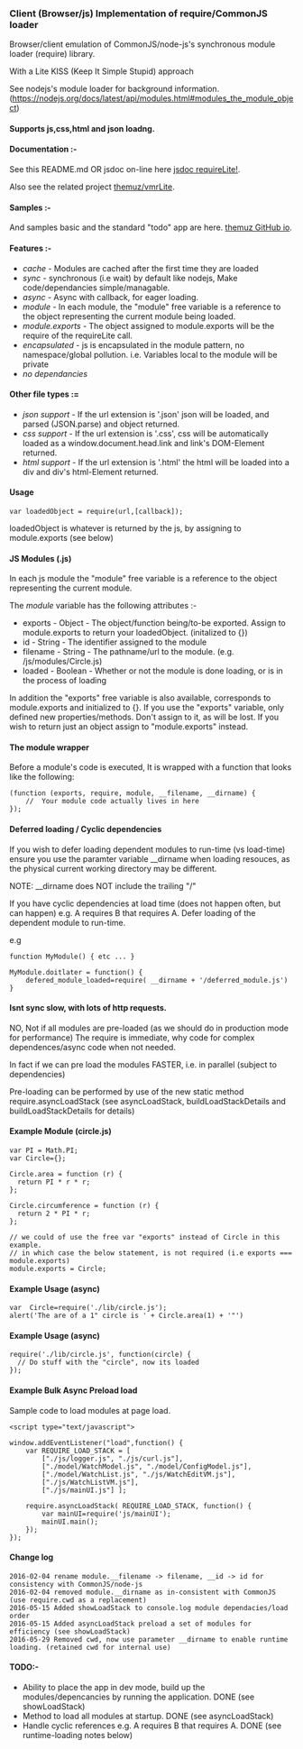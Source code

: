 ### Client (Browser/js) Implementation of require/CommonJS loader

Browser/client emulation of CommonJS/node-js's synchronous module loader (require) library.

With a Lite KISS (Keep It Simple Stupid) approach

See nodejs's module loader for background information. (https://nodejs.org/docs/latest/api/modules.html#modules_the_module_object)

#### Supports js,css,html and json loadng.

#### Documentation :-

See this README.md OR jsdoc on-line here [jsdoc requireLite!](http://themuz.github.io/jsdoc/module-requireLite.html).

Also see the related project [themuz/vmrLite](https://github.com/themuz/vmrLite).

#### Samples :-

And samples basic and the standard "todo" app are here. [themuz GitHub io](http://themuz.github.io/).

#### Features :-
- *cache* - Modules are cached after the first time they are loaded
- *sync* - synchronous (i.e wait) by default like nodejs, Make code/dependancies simple/managable.
- *async* - Async with callback, for eager loading.
- *module* - In each module, the "module" free variable is a reference to the object representing the current module being loaded.
- *module.exports* - The object assigned to module.exports will be the require of the requireLite call.
- *encapsulated* - js is encapsulated in the module pattern, no namespace/global pollution. i.e. Variables local to the module will be private
- *no dependancies*

#### Other file types :=

- *json support* - If the url extension is '.json' json will be loaded, and parsed (JSON.parse) and object returned.
- *css support* - If the url extension is '.css', css will be automatically loaded as a window.document.head.link and link's DOM-Element returned.
- *html support* - If the url extension is '.html' the html will be loaded into a div and div's html-Element returned.

#### Usage

    var loadedObject = require(url,[callback]);

loadedObject is whatever is returned by the js, by assigning to module.exports (see below)

#### JS Modules (.js)

In each js module the "module" free variable is a reference to the object representing the current module.

The *module* variable has the following attributes :-

- exports - Object - The object/function being/to-be exported. Assign to module.exports to return your loadedObject. (initalized to {})
- id - String - The identifier assigned to the module
- filename - String - The pathname/url to the module. (e.g. /js/modules/Circle.js)
- loaded - Boolean - Whether or not the module is done loading, or is in the process of loading

In addition the "exports" free variable is also available, corresponds to module.exports and initialized to {}.
If you use the "exports" variable, only defined new properties/methods.
Don't assign to it, as will be lost. If you wish to return
just an object assign to "module.exports" instead.

#### The module wrapper

Before a module's code is executed, It is wrapped with a function that looks like the following:

    (function (exports, require, module, __filename, __dirname) {
        //  Your module code actually lives in here
    });

#### Deferred loading / Cyclic dependencies

If you wish to defer loading dependent modules to run-time (vs load-time) ensure you use the
paramter variable __dirname when loading resouces, as the physical current working directory
may be different.

NOTE: __dirname does NOT include the trailing "/"

If you have cyclic dependencies at load time (does not happen often, but can happen)
e.g. A requires B that requires A. Defer loading of the dependent module to run-time.

e.g

    function MyModule() { etc ... }

    MyModule.doitlater = function() {
        defered_module_loaded=require( __dirname + '/deferred_module.js')
    }


#### Isnt sync slow, with lots of http requests.

NO, Not if  all modules are pre-loaded (as we should do in production mode for performance)
The require is immediate, why code for complex dependences/async code when not needed.

In fact if we can pre load the modules FASTER, i.e. in parallel (subject to dependencies)

Pre-loading can be performed by use of the new static method require.asyncLoadStack
(see asyncLoadStack, buildLoadStackDetails and buildLoadStackDetails for details)

#### Example Module (circle.js)

    var PI = Math.PI;
    var Circle={};

    Circle.area = function (r) {
      return PI * r * r;
    };

    Circle.circumference = function (r) {
      return 2 * PI * r;
    };

    // we could of use the free var "exports" instead of Circle in this example.
    // in which case the below statement, is not required (i.e exports === module.exports)
    module.exports = Circle;


#### Example Usage  (async)

    var  Circle=require('./lib/circle.js');
    alert('The are of a 1" circle is ' + Circle.area(1) + '"')

#### Example Usage  (async)

    require('./lib/circle.js', function(circle) {
      // Do stuff with the "circle", now its loaded
    });

#### Example Bulk Async Preload load

Sample code to load modules at page load.

    <script type="text/javascript">

    window.addEventListener("load",function() {
        var REQUIRE_LOAD_STACK = [
            ["./js/logger.js", "./js/curl.js"],
            ["./model/WatchModel.js", "./model/ConfigModel.js"],
            ["./model/WatchList.js", "./js/WatchEditVM.js"],
            ["./js/WatchListVM.js"],
            ["./js/mainUI.js"] ];

        require.asyncLoadStack( REQUIRE_LOAD_STACK, function() {
            var mainUI=require('js/mainUI');
            mainUI.main();
        });
    });

#### Change log

    2016-02-04 rename module.__filename -> filename, __id -> id for consistency with CommonJS/node-js
    2016-02-04 removed module.__dirname as in-consistent with CommonJS (use require.cwd as a replacement)
    2016-05-15 Added showLoadStack to console.log module dependacies/load order
    2016-05-15 Added asyncLoadStack preload a set of modules for efficiency (see showLoadStack)
    2016-05-29 Removed cwd, now use parameter __dirname to enable runtime loading. (retained cwd for internal use)

#### TODO:-
- Ability to place the app in dev mode, build up the modules/depencancies by running the application. DONE (see showLoadStack)
- Method to load all modules at startup. DONE (see asyncLoadStack)
- Handle cyclic references e.g. A requires B that requires A. DONE (see runtime-loading notes below)
